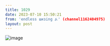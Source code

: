 ```yaml
---
title: 1029
date: 2023-07-10 15:50:21
from: 'endless шизing ⍼' (channel1162404975)
layout: post
---
```


![image](photos/photo_116@10-07-2023_15-50-21.jpg)


